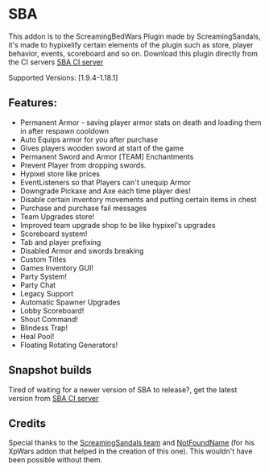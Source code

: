 # SBA 

This addon is to the ScreamingBedWars Plugin made by ScreamingSandals, it's made to hypixelify certain elements of the plugin such as store,
player behavior, events, scoreboard and so on. Download this plugin directly from the CI servers [SBA CI server](https://github.com/pronze/SBA/actions/workflows/gradle-publish.yml)

Supported Versions: [1.9.4-1.18.1]

## Features:

- Permanent Armor - saving player armor stats on death and loading them in after respawn cooldown
- Auto Equips armor for you after purchase
- Gives players wooden sword at start of the game
- Permanent Sword and Armor [TEAM] Enchantments
- Prevent Player from dropping swords.
- Hypixel store like prices
- EventListeners so that Players can't unequip Armor
- Downgrade Pickaxe and Axe each time player dies!
- Disable certain inventory movements and putting certain items in chest
- Purchase and purchase fail messages
- Team Upgrades store!
- Improved team upgrade shop to be like hypixel's upgrades
- Scoreboard system!
- Tab and player prefixing
- Disabled Armor and swords breaking
- Custom Titles
- Games Inventory GUI!
- Party System!
- Party Chat
- Legacy Support
- Automatic Spawner Upgrades
- Lobby Scoreboard!
- Shout Command!
- Blindess Trap!
- Heal Pool!
- Floating Rotating Generators!


## Snapshot builds
Tired of waiting for a newer version of SBA to release?, get the latest version from [SBA CI server](https://github.com/pronze/SBA/actions/workflows/gradle-publish.yml)

## Credits
Special thanks to the [ScreamingSandals team](https://github.com/ScreamingSandals) and [NotFoundName](https://github.com/notfoundname) (for his XpWars addon that helped in the creation of this one). This wouldn't have been possible without them. 
